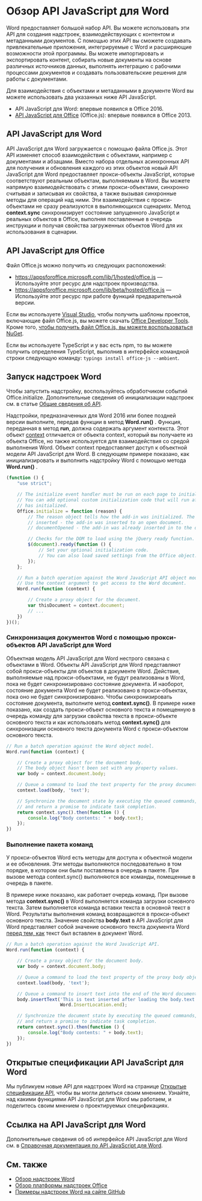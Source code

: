 # <a name="word-javascript-api-overview"></a>Обзор API JavaScript для Word

Word предоставляет большой набор API. Вы можете использовать эти API для создания надстроек, взаимодействующих с контентом и метаданными документов. С помощью этих API вы сможете создавать привлекательные приложения, интегрируемые с Word и расширяющие возможности этой программы. Вы можете импортировать и экспортировать контент, собирать новые документы на основе различных источников данных, выполнять интеграцию с рабочими процессами документов и создавать пользовательские решения для работы с документами.

Для взаимодействия с объектами и метаданными в документе Word вы можете использовать два указанных ниже API JavaScript.

- API JavaScript для Word: впервые появился в Office 2016.
- [API JavaScript для Office](../javascript-api-for-office.md) (Office.js): впервые появился в Office 2013.

## <a name="word-javascript-api"></a>API JavaScript для Word

API JavaScript для Word загружается с помощью файла Office.js. Этот API изменяет способ взаимодействия с объектами, например с документами и абзацами. Вместо набора отдельных асинхронных API для получения и обновления каждого из этих объектов новый API JavaScript для Word предоставляет прокси-объекты JavaScript, которые соответствуют реальным объектам, выполняемым в Word. Вы можете напрямую взаимодействовать с этими прокси-объектами, синхронно считывая и записывая их свойства, а также вызывая синхронные методы для операций над ними. Эти взаимодействия с прокси-объектами не сразу реализуются в выполняющихся сценариях. Метод **context.sync** синхронизирует состояние запущенного JavaScript и реальных объектов в Office, выполняя поставленные в очередь инструкции и получая свойства загруженных объектов Word для их использования в сценарии.

## <a name="javascript-api-for-office"></a>API JavaScript для Office

Файл Office.js можно получить из следующих расположений:

* https://appsforoffice.microsoft.com/lib/1/hosted/office.js — Используйте этот ресурс для надстроек производства.
* https://appsforoffice.microsoft.com/lib/beta/hosted/office.js — Используйте этот ресурс при работе функций предварительной версии.

Если вы используете [Visual Studio](https://www.visualstudio.com/products/free-developer-offers-vs), чтобы получить шаблоны проектов, включающие файл Office.js, вы можете скачать [Office Developer Tools](https://www.visualstudio.com/features/office-tools-vs.aspx).  Кроме того, [чтобы получить файл Office.js, вы можете воспользоваться NuGet](https://www.nuget.org/packages/Microsoft.Office.js/).

Если вы используете TypeScript и у вас есть npm, то вы можете получить определения TypeScript, выполнив в интерфейсе командной строки следующую команду: `typings install office-js --ambient`.

## <a name="running-word-add-ins"></a>Запуск надстроек Word

Чтобы запустить надстройку, воспользуйтесь обработчиком событий Office.initialize. Дополнительные сведения об инициализации надстроек см. в статье [Общие сведения об API](https://docs.microsoft.com/office/dev/add-ins/develop/understanding-the-javascript-api-for-office).

Надстройки, предназначенных для Word 2016 или более поздней версии выполните, передав функции в метод **Word.run()** . Функция, переданная в метод **run**, должна содержать аргумент контекста.   Этот объект [context](/javascript/api/word/word.requestcontext) отличается от объекта context, который вы получаете из объекта Office, но также используется для взаимодействия со средой выполнения Word. Объект context предоставляет доступ к объектной модели API JavaScript для Word. В следующем примере показано, как инициализировать и выполнить надстройку Word с помощью метода **Word.run()** .

```js
(function () {
    "use strict";

    // The initialize event handler must be run on each page to initialize Office JS.
    // You can add optional custom initialization code that will run after OfficeJS
    // has initialized.
    Office.initialize = function (reason) {
        // The reason object tells how the add-in was initialized. The values can be:
        // inserted - the add-in was inserted to an open document.
        // documentOpened - the add-in was already inserted in to the document and the document was opened.

        // Checks for the DOM to load using the jQuery ready function.
        $(document).ready(function () {
            // Set your optional initialization code.
            // You can also load saved settings from the Office object.
        });
    };

    // Run a batch operation against the Word JavaScript API object model.
    // Use the context argument to get access to the Word document.
    Word.run(function (context) {

        // Create a proxy object for the document.
        var thisDocument = context.document;
        // ...
    })
})();
```

### <a name="synchronizing-word-documents-with-word-javascript-api-proxy-objects"></a>Синхронизация документов Word с помощью прокси-объектов API JavaScript для Word

Объектная модель API JavaScript для Word нестрого связана с объектами в Word. Объекты API JavaScript для Word представляют собой прокси-объекты для объектов в документе Word. Действия, выполняемые над прокси-объектами, не будут реализованы в Word, пока не будет синхронизировано состояние документа. И наоборот, состояние документа Word не будет реализовано в прокси-объектах, пока оно не будет синхронизировано. Чтобы синхронизировать состояние документа, выполните метод **context.sync()**. В примере ниже показано, как создать прокси-объект основного текста и помещенную в очередь команду для загрузки свойства текста в прокси-объекте основного текста и как использовать метод **context.sync()** для синхронизации основного текста документа Word с прокси-объектом основного текста.

```js
// Run a batch operation against the Word object model.
Word.run(function (context) {

    // Create a proxy object for the document body.
    // The body object hasn't been set with any property values.
    var body = context.document.body;

    // Queue a command to load the text property for the proxy document body object.
    context.load(body, 'text');

    // Synchronize the document state by executing the queued commands,
    // and return a promise to indicate task completion.
    return context.sync().then(function () {
        console.log("Body contents: " + body.text);
    });
})
```

### <a name="executing-a-batch-of-commands"></a>Выполнение пакета команд

У прокси-объектов Word есть методы для доступа к объектной модели и ее обновления. Эти методы выполняются последовательно в том порядке, в котором они были поставлены в очередь в пакете. При вызове метода context.sync() выполняются все команды, помещенные в очередь в пакете.

В примере ниже показано, как работает очередь команд. При вызове метода **context.sync()** в Word выполняется команда загрузки основного текста. Затем выполняется команда вставки текста в основной текст в Word. Результаты выполнения команд возвращаются в прокси-объект основного текста. Значение свойства **body.text** в API JavaScript для Word представляет собой значение основного текста документа Word <u>перед тем, как</u> текст был вставлен в документ Word.


```js
// Run a batch operation against the Word JavaScript API.
Word.run(function (context) {

    // Create a proxy object for the document body.
    var body = context.document.body;

    // Queue a command to load the text property of the proxy body object.
    context.load(body, 'text');

    // Queue a command to insert text into the end of the Word document body.
    body.insertText('This is text inserted after loading the body.text property',
                    Word.InsertLocation.end);

    // Synchronize the document state by executing the queued commands,
    // and return a promise to indicate task completion.
    return context.sync().then(function () {
        console.log("Body contents: " + body.text);
    });
})
```

## <a name="word-javascript-api-open-specifications"></a>Открытые спецификации API JavaScript для Word

Мы публикуем новые API для надстроек Word на странице [Открытые спецификации API](../openspec.md), чтобы вы могли делиться своим мнением. Узнайте, над какими функциями API JavaScript для Word мы работаем, и поделитесь своим мнением о проектируемых спецификациях.

## <a name="word-javascript-api-reference"></a>Ссылка на API JavaScript для Word

Дополнительные сведения об об интерфейсе API JavaScript для Word см. в  [Справочная документация по  API JavaScript для Word](/javascript/api/word).

## <a name="see-also"></a>См. также

* [Обзор надстроек Word](https://docs.microsoft.com/office/dev/add-ins/word/word-add-ins-programming-overview)
* [Обзор платформы надстроек Office](https://docs.microsoft.com/office/dev/add-ins/overview/office-add-ins)
* [Примеры надстроек Word на сайте GitHub](https://github.com/OfficeDev?utf8=%E2%9C%93&q=Word)
